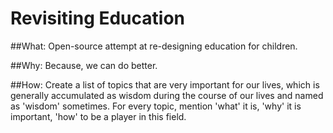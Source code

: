 # Revisiting Education

##What:
Open-source attempt at re-designing education for children.

##Why:
Because, we can do better.

##How:
Create a list of topics that are very important for our lives, which is generally accumulated as wisdom during the course of our lives and named as 'wisdom' sometimes.
For every topic, mention 'what' it is, 'why' it is important, 'how' to be a player in this field.

